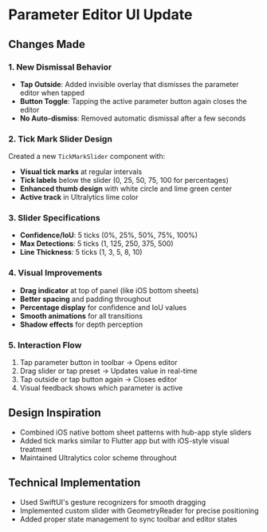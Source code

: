 # Parameter Editor UI Update

## Changes Made

### 1. New Dismissal Behavior
- **Tap Outside**: Added invisible overlay that dismisses the parameter editor when tapped
- **Button Toggle**: Tapping the active parameter button again closes the editor
- **No Auto-dismiss**: Removed automatic dismissal after a few seconds

### 2. Tick Mark Slider Design
Created a new `TickMarkSlider` component with:
- **Visual tick marks** at regular intervals
- **Tick labels** below the slider (0, 25, 50, 75, 100 for percentages)
- **Enhanced thumb design** with white circle and lime green center
- **Active track** in Ultralytics lime color

### 3. Slider Specifications
- **Confidence/IoU**: 5 ticks (0%, 25%, 50%, 75%, 100%)
- **Max Detections**: 5 ticks (1, 125, 250, 375, 500)
- **Line Thickness**: 5 ticks (1, 3, 5, 8, 10)

### 4. Visual Improvements
- **Drag indicator** at top of panel (like iOS bottom sheets)
- **Better spacing** and padding throughout
- **Percentage display** for confidence and IoU values
- **Smooth animations** for all transitions
- **Shadow effects** for depth perception

### 5. Interaction Flow
1. Tap parameter button in toolbar → Opens editor
2. Drag slider or tap preset → Updates value in real-time
3. Tap outside or tap button again → Closes editor
4. Visual feedback shows which parameter is active

## Design Inspiration
- Combined iOS native bottom sheet patterns with hub-app style sliders
- Added tick marks similar to Flutter app but with iOS-style visual treatment
- Maintained Ultralytics color scheme throughout

## Technical Implementation
- Used SwiftUI's gesture recognizers for smooth dragging
- Implemented custom slider with GeometryReader for precise positioning
- Added proper state management to sync toolbar and editor states